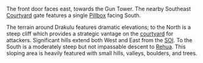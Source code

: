 The front door faces east, towards the Gun Tower. The nearby Southeast
[Courtyard](../locations/Courtyard.md) gate features a single
[Pillbox](../locations/Pillbox.md) facing South.

The terrain around Drakulu features dramatic elevations; to the North is a steep
cliff which provides a strategic vantage on the
[courtyard](../locations/Courtyard.md) for attackers. Significant hills extend
both West and East from the [SOI](../locations/Sphere_of_Influence.md). To the
South is a moderately steep but not impassable descent to [Rehua](Rehua.md).
This sloping area is heavily featured with small hills, valleys, boulders, and
trees.


